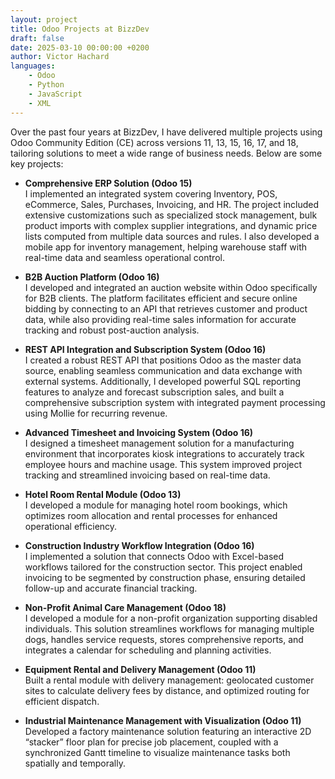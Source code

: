 ```yaml
---
layout: project
title: Odoo Projects at BizzDev
draft: false
date: 2025-03-10 00:00:00 +0200
author: Victor Hachard
languages:
    - Odoo
    - Python
    - JavaScript
    - XML
---
```


Over the past four years at BizzDev, I have delivered multiple projects using Odoo Community Edition (CE) across versions 11, 13, 15, 16, 17, and 18, tailoring solutions to meet a wide range of business needs. Below are some key projects:

- **Comprehensive ERP Solution (Odoo 15)**  
  I implemented an integrated system covering Inventory, POS, eCommerce, Sales, Purchases, Invoicing, and HR. The project included extensive customizations such as specialized stock management, bulk product imports with complex supplier integrations, and dynamic price lists computed from multiple data sources and rules. I also developed a mobile app for inventory management, helping warehouse staff with real-time data and seamless operational control.

- **B2B Auction Platform (Odoo 16)**  
  I developed and integrated an auction website within Odoo specifically for B2B clients. The platform facilitates efficient and secure online bidding by connecting to an API that retrieves customer and product data, while also providing real-time sales information for accurate tracking and robust post-auction analysis.

- **REST API Integration and Subscription System (Odoo 16)**  
  I created a robust REST API that positions Odoo as the master data source, enabling seamless communication and data exchange with external systems. Additionally, I developed powerful SQL reporting features to analyze and forecast subscription sales, and built a comprehensive subscription system with integrated payment processing using Mollie for recurring revenue.

- **Advanced Timesheet and Invoicing System (Odoo 16)**  
  I designed a timesheet management solution for a manufacturing environment that incorporates kiosk integrations to accurately track employee hours and machine usage. This system improved project tracking and streamlined invoicing based on real-time data.

- **Hotel Room Rental Module (Odoo 13)**  
  I developed a module for managing hotel room bookings, which optimizes room allocation and rental processes for enhanced operational efficiency.

- **Construction Industry Workflow Integration (Odoo 16)**  
  I implemented a solution that connects Odoo with Excel-based workflows tailored for the construction sector. This project enabled invoicing to be segmented by construction phase, ensuring detailed follow-up and accurate financial tracking.

- **Non-Profit Animal Care Management (Odoo 18)**  
  I developed a module for a non-profit organization supporting disabled individuals. This solution streamlines workflows for managing multiple dogs, handles service requests, stores comprehensive reports, and integrates a calendar for scheduling and planning activities.

- **Equipment Rental and Delivery Management (Odoo 11)**  
  Built a rental module with delivery management: geolocated customer sites to calculate delivery fees by distance, and optimized routing for efficient dispatch.

- **Industrial Maintenance Management with Visualization (Odoo 11)**  
  Developed a factory maintenance solution featuring an interactive 2D “stacker” floor plan for precise job placement, coupled with a synchronized Gantt timeline to visualize maintenance tasks both spatially and temporally.
  